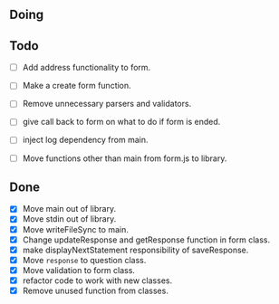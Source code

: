 ## Doing

## Todo

- [ ] Add address functionality to form.
- [ ] Make a create form function.
- [ ] Remove unnecessary parsers and validators. 
- [ ] give call back to form on what to do if form is ended.
- [ ] inject log dependency from main.
- [ ] Move functions other than main from form.js to library.


## Done

- [x] Move main out of library.
- [x] Move stdin out of library.
- [x] Move writeFileSync to main.
- [x] Change updateResponse and getResponse function in form class.
- [x] make displayNextStatement responsibility of saveResponse.
- [x] Move `response` to question class.
- [x] Move validation to form class.
- [x] refactor code to work with new classes.
- [x] Remove unused function from classes.

